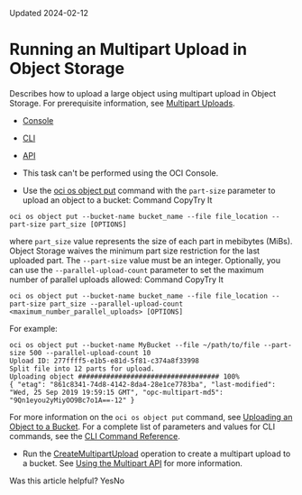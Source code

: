 Updated 2024-02-12
# Running an Multipart Upload in Object Storage
Describes how to upload a large object using multipart upload in Object Storage.
For prerequisite information, see [Multipart Uploads](https://docs.oracle.com/en-us/iaas/Content/Object/Tasks/usingmultipartuploads.htm#multipart-uploads "Learn how to use multipart uploads to move objects larger than 100 MB more efficiently and with greater resiliance.").
  * [Console](https://docs.oracle.com/en-us/iaas/Content/Object/Tasks/usingmultipartuploads_topic-To_perform_a_multipart_upload_using_the_CLI.htm)
  * [CLI](https://docs.oracle.com/en-us/iaas/Content/Object/Tasks/usingmultipartuploads_topic-To_perform_a_multipart_upload_using_the_CLI.htm)
  * [API](https://docs.oracle.com/en-us/iaas/Content/Object/Tasks/usingmultipartuploads_topic-To_perform_a_multipart_upload_using_the_CLI.htm)


  * This task can't be performed using the OCI Console.
  * Use the [oci os object put](https://docs.oracle.com/iaas/tools/oci-cli/latest/oci_cli_docs/cmdref/os/object/put.html) command with the `part-size` parameter to upload an object to a bucket:
Command
CopyTry It
```
oci os object put --bucket-name bucket_name --file file_location --part-size part_size [OPTIONS]
```

where `part_size` value represents the size of each part in mebibytes (MiBs). Object Storage waives the minimum part size restriction for the last uploaded part. The `--part-size` value must be an integer.
Optionally, you can use the `--parallel-upload-count` parameter to set the maximum number of parallel uploads allowed:
Command
CopyTry It
```
oci os object put --bucket-name bucket_name --file file_location --part-size part_size --parallel-upload-count <maximum_number_parallel_uploads> [OPTIONS]
```

For example:
```
oci os object put --bucket-name MyBucket --file ~/path/to/file --part-size 500 --parallel-upload-count 10 
Upload ID: 277ffff5-e1b5-e81d-5f81-c374a8f33998
Split file into 12 parts for upload.
Uploading object ################################### 100%
{ "etag": "861c8341-74d8-4142-8da4-28e1ce7783ba", "last-modified": "Wed, 25 Sep 2019 19:59:15 GMT", "opc-multipart-md5": "9Qn1eyou2yMiyOO9Bc7o1A==-12" } 
```

For more information on the `oci os object put` command, see [Uploading an Object to a Bucket](https://docs.oracle.com/en-us/iaas/Content/Object/Tasks/managingobjects_topic-To_upload_objects_to_a_bucket.htm#top "Upload an object to a bucket or folder in Object Storage.").
For a complete list of parameters and values for CLI commands, see the [CLI Command Reference](https://docs.oracle.com/iaas/tools/oci-cli/latest).
  * Run the [CreateMultipartUpload](https://docs.oracle.com/iaas/api/#/en/objectstorage/latest/MultipartUpload/CreateMultipartUpload) operation to create a multipart upload to a bucket.
See [Using the Multipart API](https://docs.oracle.com/en-us/iaas/Content/Object/Tasks/usingmultipartuploads_topic-Using_the_Multipart_Upload_API.htm#using_api "Learn how to run multipart uploads for a bucket using the API.") for more information.


Was this article helpful?
YesNo

